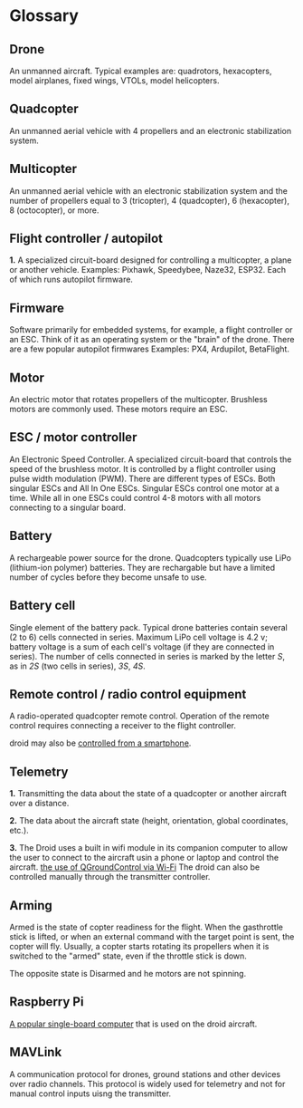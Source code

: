 # Glossary

## Drone

An unmanned aircraft. Typical examples are: quadrotors, hexacopters, model airplanes, fixed wings, VTOLs, model helicopters.

## Quadcopter

An unmanned aerial vehicle with 4 propellers and an electronic stabilization system.

## Multicopter

An unmanned aerial vehicle with an electronic stabilization system and the number of propellers equal to 3 (tricopter), 4 (quadcopter), 6 (hexacopter), 8 (octocopter), or more.

## Flight controller / autopilot

**1\.** A specialized circuit-board designed for controlling a multicopter, a plane or another vehicle. Examples:
Pixhawk, Speedybee, Naze32, ESP32. Each of which runs autopilot firmware.

## Firmware

Software primarily for embedded systems, for example, a flight controller or an ESC. Think of it as an operating system or the "brain" of the drone. There are a few popular autopilot firmwares Examples: PX4, Ardupilot, BetaFlight.
## Motor

An electric motor that rotates propellers of the multicopter. Brushless motors are commonly used. These motors require an ESC.

## ESC / motor controller

An Electronic Speed Controller. A specialized circuit-board that controls the speed of the brushless motor. It is controlled by a flight controller using pulse width modulation (PWM). There are different types of ESCs. Both singular ESCs and All In One ESCs. Singular ESCs control one motor at a time. While all in one ESCs could control 4-8 motors with all motors connecting to a singular board. 

## Battery

A rechargeable power source for the drone. Quadcopters typically use LiPo (lithium-ion polymer) batteries. They are rechargable but have a limited number of cycles before they become unsafe to use. 

## Battery cell

Single element of the battery pack. Typical drone batteries contain several (2 to 6) cells connected in series. Maximum LiPo cell voltage is 4.2 v; battery voltage is a sum of each cell's voltage (if they are connected in series). The number of cells connected in series is marked by the letter *S*, as in *2S* (two cells in series), *3S*, *4S*.

## Remote control / radio control equipment

A radio-operated quadcopter remote control. Operation of the remote control requires connecting a receiver to the flight controller.

droid may also be [controlled from a smartphone](rc.md).

## Telemetry

**1\.** Transmitting the data about the state of a quadcopter or another aircraft over a distance.

**2\.** The data about the aircraft state (height, orientation, global coordinates, etc.).

**3\.** The Droid uses a built in wifi module in its companion computer to allow the user to connect to the aircraft usin a phone or laptop and control the aircraft. [the use of QGroundControl via Wi-Fi](gcs_bridge.md) The droid can also be controlled manually through the transmitter controller.

## Arming

Armed is the state of copter readiness for the flight. When the gasthrottle stick is lifted, or when an external command with the target point is sent, the copter will fly. Usually, a copter starts rotating its propellers when it is switched to the "armed" state, even if the throttle stick is down.

The opposite state is Disarmed and he motors are not spinning. 

## Raspberry Pi

[A popular single-board computer](raspberry.md) that is used on the droid aircraft. 

## MAVLink

A communication protocol for drones, ground stations and other devices over radio channels. This protocol is widely used for telemetry and not for manual control inputs uisng the transmitter.
